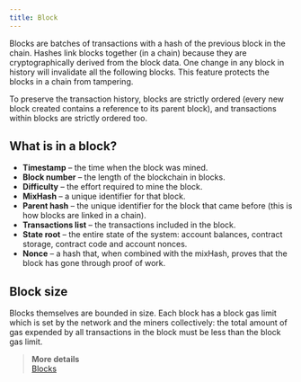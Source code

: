 ```yaml
---
title: Block
---
```


Blocks are batches of transactions with a hash of the previous block in the chain. Hashes link blocks together (in a chain) because they are cryptographically derived from the block data. One change in any block in history will invalidate all the following blocks. This feature protects the blocks in a chain from tampering.  

To preserve the transaction history, blocks are strictly ordered (every new block created contains a reference to its parent block), and transactions within blocks are strictly ordered too.

## What is in a block?

* **Timestamp** – the time when the block was mined.
* **Block number** – the length of the blockchain in blocks.
* **Difficulty** – the effort required to mine the block.
* **MixHash** – a unique identifier for that block.
* **Parent hash** – the unique identifier for the block that came before (this is how blocks are linked in a chain).
* **Transactions list** – the transactions included in the block.
* **State root** – the entire state of the system: account balances, contract storage, contract code and account nonces.
* **Nonce** – a hash that, when combined with the mixHash, proves that the block has gone through proof of work.

## Block size

Blocks themselves are bounded in size. Each block has a block gas limit which is set by the network and the miners collectively: the total amount of gas expended by all transactions in the block must be less than the block gas limit.

> **More details**  
> [Blocks](https://ethereum.org/en/developers/docs/blocks/)